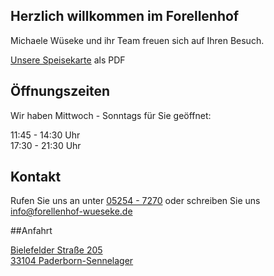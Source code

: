## Herzlich willkommen im Forellenhof
Michaele Wüseke und ihr Team freuen sich auf Ihren Besuch. 

[Unsere Speisekarte](https://speisekarte.de/download/2020.pdf) als PDF

## Öffnungszeiten
Wir haben Mittwoch - Sonntags für Sie geöffnet:

11:45 - 14:30 Uhr   
17:30 - 21:30 Uhr

## Kontakt
Rufen Sie uns an unter [05254 - 7270](tel:+4952547270) oder schreiben 
Sie uns [info@forellenhof-wueseke.de](mailto:info@forellenhof-wueseke.de)

##Anfahrt

[Bielefelder Straße 205  
33104 Paderborn-Sennelager](https://goo.gl/maps/gtdpLJw6Ckz7rnoU7)  
